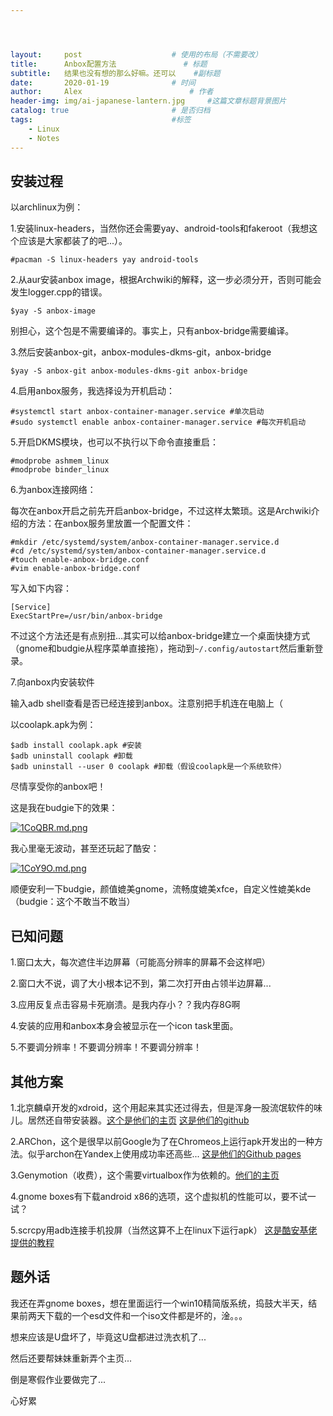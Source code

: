 ```yaml
---




layout:     post   				    # 使用的布局（不需要改）
title:      Anbox配置方法 				# 标题 
subtitle:   结果也没有想的那么好嘛。还可以    #副标题
date:       2020-01-19 				# 时间
author:     Alex 						# 作者
header-img: img/ai-japanese-lantern.jpg 	#这篇文章标题背景图片
catalog: true 						# 是否归档
tags:								#标签
    - Linux
    - Notes
---
```


## 安装过程

以archlinux为例：

1.安装linux-headers，当然你还会需要yay、android-tools和fakeroot（我想这个应该是大家都装了的吧...）。

```
#pacman -S linux-headers yay android-tools
```

2.从aur安装anbox image，根据Archwiki的解释，这一步必须分开，否则可能会发生logger.cpp的错误。

```
$yay -S anbox-image
```

别担心，这个包是不需要编译的。事实上，只有anbox-bridge需要编译。

3.然后安装anbox-git，anbox-modules-dkms-git，anbox-bridge

```
$yay -S anbox-git anbox-modules-dkms-git anbox-bridge
```

4.启用anbox服务，我选择设为开机启动：

```
#systemctl start anbox-container-manager.service #单次启动
#sudo systemctl enable anbox-container-manager.service #每次开机启动
```

5.开启DKMS模块，也可以不执行以下命令直接重启：

```
#modprobe ashmem_linux
#modprobe binder_linux
```

6.为anbox连接网络：

每次在anbox开启之前先开启anbox-bridge，不过这样太繁琐。这是Archwiki介绍的方法：在anbox服务里放置一个配置文件：

```
#mkdir /etc/systemd/system/anbox-container-manager.service.d
#cd /etc/systemd/system/anbox-container-manager.service.d
#touch enable-anbox-bridge.conf
#vim enable-anbox-bridge.conf
```

写入如下内容：

```
[Service]
ExecStartPre=/usr/bin/anbox-bridge
```

不过这个方法还是有点别扭...其实可以给anbox-bridge建立一个桌面快捷方式（gnome和budgie从程序菜单直接拖），拖动到`~/.config/autostart`然后重新登录。

7.向anbox内安装软件

输入adb shell查看是否已经连接到anbox。注意别把手机连在电脑上（

以coolapk.apk为例：

```
$adb install coolapk.apk #安装
$adb uninstall coolapk #卸载
$adb uninstall --user 0 coolapk #卸载（假设coolapk是一个系统软件）
```

尽情享受你的anbox吧！

这是我在budgie下的效果：

[![1CoQBR.md.png](https://s2.ax1x.com/2020/01/19/1CoQBR.md.png)](https://imgchr.com/i/1CoQBR)

我心里毫无波动，甚至还玩起了酷安：

[![1CoY9O.md.png](https://s2.ax1x.com/2020/01/19/1CoY9O.md.png)](https://imgchr.com/i/1CoY9O)

顺便安利一下budgie，颜值媲美gnome，流畅度媲美xfce，自定义性媲美kde（budgie：这个不敢当不敢当）

## 已知问题

1.窗口太大，每次遮住半边屏幕（可能高分辨率的屏幕不会这样吧）

2.窗口大不说，调了大小根本记不到，第二次打开由占领半边屏幕...

3.应用反复点击容易卡死崩溃。是我内存小？？我内存8G啊

4.安装的应用和anbox本身会被显示在一个icon task里面。

5.不要调分辨率！不要调分辨率！不要调分辨率！

## 其他方案

1.北京麟卓开发的xdroid，这个用起来其实还过得去，但是浑身一股流氓软件的味儿。居然还自带安装器。[这个是他们的主页](https://www.linzhuotech.com/index.php/home/index/xdroid.html) [这是他们的github](https://github.com/kmou424/kmou424.github.io)

2.ARChon，这个是很早以前Google为了在Chromeos上运行apk开发出的一种方法。似乎archon在Yandex上使用成功率还高些... [这是他们的Github pages](https://archon-runtime.github.io/)

3.Genymotion（收费），这个需要virtualbox作为依赖的。[他们的主页](https://www.genymotion.com/)

4.gnome boxes有下载android x86的选项，这个虚拟机的性能可以，要不试一试？

5.scrcpy用adb连接手机投屏（当然这算不上在linux下运行apk） [这是酷安基佬提供的教程](https://www.dianbanjiu.com/post/%E5%9C%A8%E7%94%B5%E8%84%91%E4%B8%8A%E7%8E%A9%E6%89%8B%E6%9C%BA/)

## 题外话

我还在弄gnome boxes，想在里面运行一个win10精简版系统，捣鼓大半天，结果前两天下载的一个esd文件和一个iso文件都是坏的，淦。。。

想来应该是U盘坏了，毕竟这U盘都进过洗衣机了...

然后还要帮妹妹重新弄个主页...

倒是寒假作业要做完了...

心好累